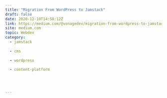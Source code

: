 ```yaml
---
title: "Migration From WordPress to Jamstack"
draft: false
date: 2020-12-10T14:58:12Z
link: https://medium.com/@vonagedev/migration-from-wordpress-to-jamstack-cbce71568f42?source=rss------jamstack-5&utm_medium=RSS&utm_source=hune
site: medium.com
topic: Webdev
category:
  - jamstack
  
  - cms
  
  - wordpress
  
  - content-platform
  
   
  

---
```

